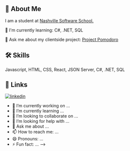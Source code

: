 
## 🚀 About Me
I am a student at [Nashville Software School.](https://nashvillesoftwareschool.com/)

 🌱 I'm currently learning: C#, .NET, SQL

 💬 Ask me about my clientside project: [Project Pomodoro](https://github.com/mrsnyder31/Project-Pomodoro)

 
## 🛠 Skills
Javascript, HTML, CSS, React, JSON Server, C#, .NET, SQL


## 🔗 Links

[![linkedin](https://img.shields.io/badge/linkedin-0A66C2?style=for-the-badge&logo=linkedin&logoColor=white)](https://www.linkedin.com/in/marek-snyder/)



- 🔭 I’m currently working on ...
- 🌱 I’m currently learning ...
- 👯 I’m looking to collaborate on ...
- 🤔 I’m looking for help with ...
- 💬 Ask me about ...
- 📫 How to reach me: ...
- 😄 Pronouns: ...
- ⚡ Fun fact: ...
-->
